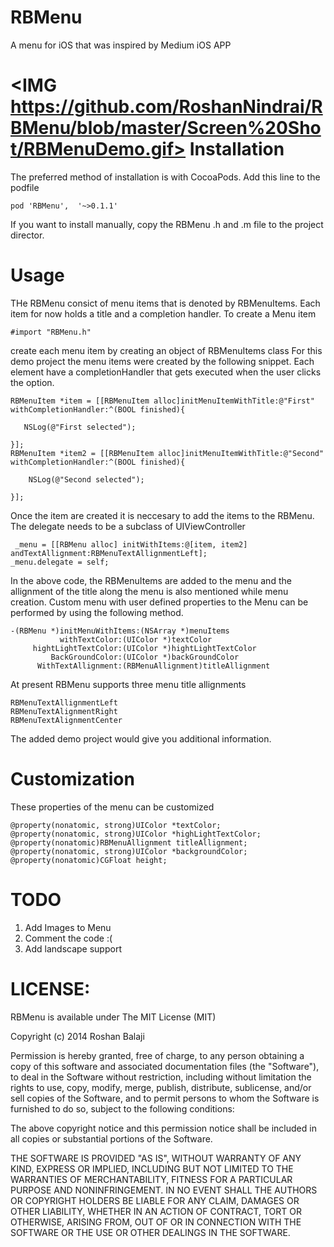 RBMenu
======

A menu for iOS that was inspired by Medium iOS APP

<IMG https://github.com/RoshanNindrai/RBMenu/blob/master/Screen%20Shot/RBMenuDemo.gif>
Installation
======

The preferred method of installation is with CocoaPods. Add this line to the podfile

    pod 'RBMenu',  '~>0.1.1'
    
If you want to install manually, copy the RBMenu .h and .m file to the project director.

Usage
======

THe RBMenu consict of menu items that is denoted by RBMenuItems. Each item for now holds a title and a completion handler. To create a Menu item 

    #import "RBMenu.h"
        
create each menu item by creating an object of RBMenuItems class For this demo project the menu items were created by the following snippet. Each element have a completionHandler that gets executed when the user clicks the option.

    RBMenuItem *item = [[RBMenuItem alloc]initMenuItemWithTitle:@"First" withCompletionHandler:^(BOOL finished){
        
       NSLog(@"First selected");
        
    }];
    RBMenuItem *item2 = [[RBMenuItem alloc]initMenuItemWithTitle:@"Second" withCompletionHandler:^(BOOL finished){
        
        NSLog(@"Second selected");
        
    }];

    
Once the item are created it is neccesary to add the items to the RBMenu. The delegate needs to be a subclass of UIViewController

     _menu = [[RBMenu alloc] initWithItems:@[item, item2] andTextAllignment:RBMenuTextAllignmentLeft];
    _menu.delegate = self;
    
In the above code, the RBMenuItems are added to the menu and the allignment of the title along the menu is also mentioned while menu creation. Custom menu with user defined properties to the Menu can be performed by using the following method.

    -(RBMenu *)initMenuWithItems:(NSArray *)menuItems
               withTextColor:(UIColor *)textColor
         hightLightTextColor:(UIColor *)hightLightTextColor
             BackGroundColor:(UIColor *)backGroundColor
          WithTextAllignment:(RBMenuAllignment)titleAllignment
          

At present RBMenu supports three menu title allignments 

    RBMenuTextAllignmentLeft
    RBMenuTextAlignmentRight
    RBMenuTextAlignmentCenter

The added demo project would give you additional information. 

Customization
======

These properties of the menu can be customized

    @property(nonatomic, strong)UIColor *textColor;
    @property(nonatomic, strong)UIColor *highLightTextColor;
    @property(nonatomic)RBMenuAllignment titleAllignment;
    @property(nonatomic, strong)UIColor *backgroundColor;
    @property(nonatomic)CGFloat height;

TODO
======

1. Add Images to Menu
2. Comment the code :(
3. Add landscape support

LICENSE:
============
  RBMenu is available under The MIT License (MIT)

Copyright (c) 2014 Roshan Balaji

Permission is hereby granted, free of charge, to any person obtaining a copy
of this software and associated documentation files (the "Software"), to deal
in the Software without restriction, including without limitation the rights
to use, copy, modify, merge, publish, distribute, sublicense, and/or sell
copies of the Software, and to permit persons to whom the Software is
furnished to do so, subject to the following conditions:

The above copyright notice and this permission notice shall be included in
all copies or substantial portions of the Software.

THE SOFTWARE IS PROVIDED "AS IS", WITHOUT WARRANTY OF ANY KIND, EXPRESS OR
IMPLIED, INCLUDING BUT NOT LIMITED TO THE WARRANTIES OF MERCHANTABILITY,
FITNESS FOR A PARTICULAR PURPOSE AND NONINFRINGEMENT. IN NO EVENT SHALL THE
AUTHORS OR COPYRIGHT HOLDERS BE LIABLE FOR ANY CLAIM, DAMAGES OR OTHER
LIABILITY, WHETHER IN AN ACTION OF CONTRACT, TORT OR OTHERWISE, ARISING FROM,
OUT OF OR IN CONNECTION WITH THE SOFTWARE OR THE USE OR OTHER DEALINGS IN
THE SOFTWARE.


